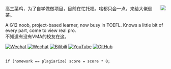 <img align="right" src="https://github-readme-stats.vercel.app/api?username=SynthesisDu&show_icons=true&theme=tokyonight" />
高三菜鸡，为了自学做做项目，目前在忙托福。啥都只会一点，来给大佬倒茶。

A G12 noob, project-based learner, now busy in TOEFL. Knows a little bit of every part, come to view real pro.</br>
不知道有没有VMA的校友在这。

[![Wechat](https://img.shields.io/badge/-VMA%E7%A1%AC%E4%BB%B6%E7%A4%BE-green?style=flat&logo=Wechat&logoColor=white)](https://mp.weixin.qq.com/mp/profile_ext?action=home&__biz=MzI1NDQ4MzIxMg==&scene=124&uin=&key=&devicetype=Windows+10+x64&version=63010043&lang=zh_CN&a8scene=7&fontgear=2)
[![Wechat](https://img.shields.io/badge/-SynthesisDu-green?style=flat&logo=Wechat&logoColor=white)](https://mp.weixin.qq.com/mp/profile_ext?action=home&__biz=MzIxODQ0NzQ1OQ==&scene=124&uin=&key=&devicetype=Windows+10+x64&version=63010043&lang=zh_CN&a8scene=7&fontgear=2)
[![Bilibili](https://img.shields.io/badge/-SynRGB-05bfdf?style=flat&logo=Bilibili&logoColor=white)](https://space.bilibili.com/62596542)
[![YouTube](https://img.shields.io/badge/-SynRGB-FF0000?style=flat&logo=YouTube&logoColor=white)](https://www.youtube.com/channel/UC81J1wPu1f1Dm3R8yWnrDqw)
[![GitHub](https://img.shields.io/badge/-SynthesisDu-3A3A3A?style=flat&logo=GitHub&logoColor=white)](https://github.com/SynthesisDu)
</br></br>
```
if (homework == plagiarize) score = score * 0;
```
